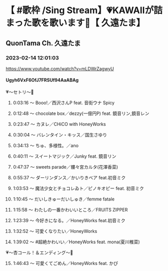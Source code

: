 # 【 #歌枠 /Sing Stream】💗KAWAIIが詰まった歌を歌います🍫【 久遠たま】

## QuonTama Ch. 久遠たま

### 2023-02-14 12:01:03

https://www.youtube.com/watch?v=mLDWrZagwyU

#### Ugyh6VxF6OfJ7FRSUf94AaABAg

💗～セトリ～🍫



01. 0:03:16 ～ Booo!／西沢さんP feat. 音街ウナ Spicy

02. 0:12:48 ～ chocolate box／dezzy(一億円P) feat. 鏡音リン,鏡音レン

03. 0:23:47 ～ ​カヌレ／CHiCO with HoneyWorks

04. 0:30:04 ～ バレンタイン・キッス／国生さゆり

05. 0:34:13 ～ ちゅ、多様性。／ano

06. 0:40:11 ～ スイートマジック／Junky feat. 鏡音リン

07. 0:47:37 ～ sweets parade／髏々宮カルタ(花澤香菜)

08. 0:55:37 ～ ダーリンダンス／かいりきベア feat.初音ミク

09. 1:03:53 ～ 魔法少女とチョコレゐト／ピノキオピー feat. 初音ミク

10. 1:10:45 ～ だいしきゅーだいしゅき／femme fatale

11. 1:15:58 ～ わたしの一番かわいいところ／FRUITS ZIPPER

12. 1:23:39 ～ 今好きになる。／HoneyWorks feat.初音ミク

13. 1:32:52 ～ 可愛くなりたい／HoneyWorks

14. 1:39:02 ～ #超絶かわいい／HoneyWorks feat. mona(夏川椎菜)



💗～杏コール！＆エンディング～🍫



15. 1:46:43 ～ 可愛くてごめん／HoneyWorks feat. かぴ

